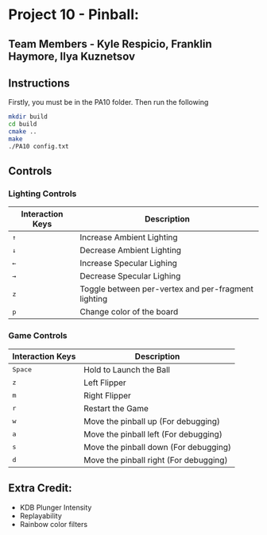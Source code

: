 # Project 10 - Pinball:
## Team Members - Kyle Respicio, Franklin Haymore, Ilya Kuznetsov

## Instructions
Firstly, you must be in the PA10 folder. Then run the following

```bash
mkdir build
cd build
cmake ..
make
./PA10 config.txt
```

## Controls
### Lighting Controls
Interaction Keys | Description
------------ | -------------
<kbd>&uarr;</kbd> | Increase Ambient Lighting
<kbd>&darr;</kbd> | Decrease Ambient Lighting
<kbd>&larr;</kbd> | Increase Specular Lighing
<kbd>&rarr;</kbd> | Decrease Specular Lighing
<kbd>z</kbd> | Toggle between per-vertex and per-fragment lighting
<kbd>p</kbd> | Change color of the board

### Game Controls
Interaction Keys | Description
------------ | -------------
<kbd>Space</kbd> | Hold to Launch the Ball
<kbd>z</kbd> | Left Flipper
<kbd>m</kbd> | Right Flipper
<kbd>r</kbd> | Restart the Game
<kbd>w</kbd> | Move the pinball up (For debugging)
<kbd>a</kbd> | Move the pinball left (For debugging)
<kbd>s</kbd> | Move the pinball down (For debugging)
<kbd>d</kbd> | Move the pinball right (For debugging)

## Extra Credit:
* KDB Plunger Intensity
* Replayability
* Rainbow color filters
